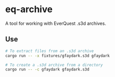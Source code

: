 eq-archive
==========

A tool for working with EverQuest .s3d archives.

## Use
```bash
# To extract files from an .s3d archive
cargo run -- -x fixtures/gfaydark.s3d gfaydark

# To create a .s3d archive from a directory
cargo run -- -c gfaydark gfaydark.s3d
```
